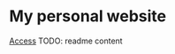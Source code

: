 My personal website
===================

[Access](http://danilojrr.github.io/)
TODO: readme content
